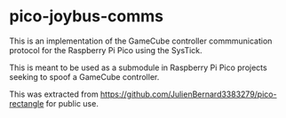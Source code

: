 # pico-joybus-comms
This is an implementation of the GameCube controller commmunication protocol for the Raspberry Pi Pico using the SysTick.

This is meant to be used as a submodule in Raspberry Pi Pico projects seeking to spoof a GameCube controller.

This was extracted from https://github.com/JulienBernard3383279/pico-rectangle for public use.
